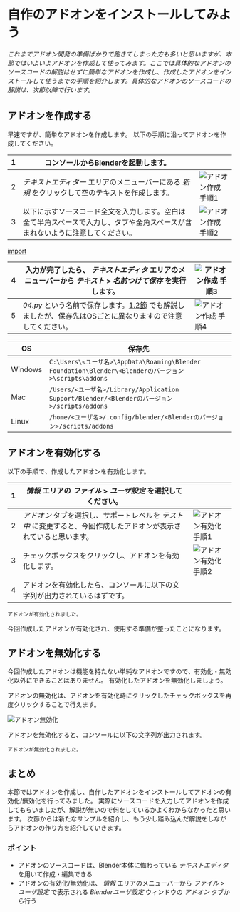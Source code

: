 <div id="sect_title_img_1_4"></div>

<div id="sect_title_text"></div>

# 自作のアドオンをインストールしてみよう

<div id="preface"></div>

###### これまでアドオン開発の準備ばかりで飽きてしまった方も多いと思いますが、本節ではいよいよアドオンを作成して使ってみます。ここでは具体的なアドオンのソースコードの解説はせずに簡単なアドオンを作成し、作成したアドオンをインストールして使うまでの手順を紹介します。具体的なアドオンのソースコードの解説は、次節以降で行います。

## アドオンを作成する

早速ですが、簡単なアドオンを作成します。
以下の手順に沿ってアドオンを作成してください。

<div id="process"></div>

|1|コンソールからBlenderを起動します。|　|
|---|---|---|
|2|*テキストエディター* エリアのメニューバーにある *新規* をクリックして空のテキストを作成します。|![アドオン作成 手順1](https://dl.dropboxusercontent.com/s/6x7jkbaadtehb2e/blender_make_add-on_1.png "アドオン作成 手順1")|
|3| 以下に示すソースコード全文を入力します。空白は全て半角スペースで入力し、タブや全角スペースが含まれないように注意してください。|![アドオン作成 手順2](https://dl.dropboxusercontent.com/s/t6agj2bu859vk1c/blender_make_add-on_2.png "アドオン作成 手順2")|

[import](../../sample/src/chapter_01/sample_0.py)

<div id="process"></div>

|4|入力が完了したら、 *テキストエディタ* エリアのメニューバーから *テキスト* > *名前つけて保存* を実行します。|![アドオン作成 手順3](https://dl.dropboxusercontent.com/s/cbwyg0yebb8loww/blender_make_add-on_3.png "アドオン作成 手順3")|
|---|---|---|
|5|*04.py* という名前で保存します。[1.2節](02_Use_Blender_Add-on.md) でも解説しましたが、保存先はOSごとに異なりますので注意してください。|![アドオン作成 手順4](https://dl.dropboxusercontent.com/s/z9ibf7qz2t1jlj7/blender_make_add-on_4.png "アドオン作成 手順4")|

|OS|保存先|
|---|---|
|Windows|```C:\Users\<ユーザ名>\AppData\Roaming\Blender Foundation\Blender\<Blenderのバージョン>\scripts\addons```|
|Mac|```/Users/<ユーザ名>/Library/Application Support/Blender/<Blenderのバージョン>/scripts/addons```|
|Linux|```/home/<ユーザ名>/.config/blender/<Blenderのバージョン>/scripts/addons```|


## アドオンを有効化する

以下の手順で、作成したアドオンを有効化します。

<div id="process"></div>

|1|*情報* エリアの *ファイル* > *ユーザ設定* を選択してください。|　|
|---|---|---|
|2|*アドオン* タブを選択し、サポートレベルを *テスト中* に変更すると、今回作成したアドオンが表示されていると思います。|![アドオン有効化 手順1](https://dl.dropboxusercontent.com/s/7p3apgnyvjj8dl0/blender_enable_add-on_1.png "アドオン有効化 手順1")|
|3|チェックボックスをクリックし、アドオンを有効化します。|![アドオン有効化 手順2](https://dl.dropboxusercontent.com/s/ghc3rhh2wf3v9zc/blender_enable_add-on_2.png "アドオン有効化 手順2")|
|4| アドオンを有効化したら、コンソールに以下の文字列が出力されているはずです。|　|

```shell-session
アドオンが有効化されました。
```

今回作成したアドオンが有効化され、使用する準備が整ったことになります。

## アドオンを無効化する

今回作成したアドオンは機能を持たない単純なアドオンですので、有効化・無効化以外にできることはありません。
有効化したアドオンを無効化しましょう。

アドオンの無効化は、アドオンを有効化時にクリックしたチェックボックスを再度クリックすることで行えます。

![アドオン無効化](https://dl.dropboxusercontent.com/s/73xlppzkxu21u5w/blender_disable_add-on.png "アドオン無効化")

アドオンを無効化すると、コンソールに以下の文字列が出力されます。

```shell-session
アドオンが無効化されました。
```

## まとめ

本節ではアドオンを作成し、自作したアドオンをインストールしてアドオンの有効化/無効化を行ってみました。
実際にソースコードを入力してアドオンを作成してもらいましたが、解説が無いので何をしているかよくわからなかったと思います。
次節からは新たなサンプルを紹介し、もう少し踏み込んだ解説をしながらアドオンの作り方を紹介していきます。

<div id="point"></div>

### ポイント

<div id="point_item"></div>

* アドオンのソースコードは、Blender本体に備わっている *テキストエディタ* を用いて作成・編集できる
* アドオンの有効化/無効化は、 *情報* エリアのメニューバーから *ファイル* > *ユーザ設定* で表示される *Blenderユーザ設定* ウィンドウの *アドオン* タブから行う
